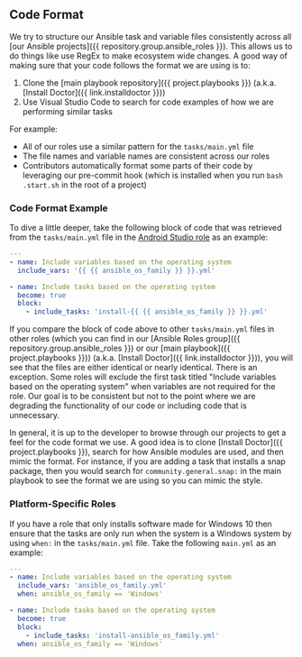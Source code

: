 ## Code Format

We try to structure our Ansible task and variable files consistently across all [our Ansible projects]({{ repository.group.ansible_roles }}). This allows us to do things like use RegEx to make ecosystem wide changes. A good way of making sure that your code follows the format we are using is to:

1. Clone the [main playbook repository]({{ project.playbooks }}) (a.k.a. [Install Doctor]({{ link.installdoctor }}))
2. Use Visual Studio Code to search for code examples of how we are performing similar tasks

For example:

- All of our roles use a similar pattern for the `tasks/main.yml` file
- The file names and variable names are consistent across our roles
- Contributors automatically format some parts of their code by leveraging our pre-commit hook (which is installed when you run `bash .start.sh` in the root of a project)

### Code Format Example

To dive a little deeper, take the following block of code that was retrieved from the `tasks/main.yml` file in the [Android Studio role](https://github.com/InstallDoc/androidstudio) as an example:

```yaml
---
- name: Include variables based on the operating system
  include_vars: '{{ {{ ansible_os_family }} }}.yml'

- name: Include tasks based on the operating system
  become: true
  block:
    - include_tasks: 'install-{{ {{ ansible_os_family }} }}.yml'
```

If you compare the block of code above to other `tasks/main.yml` files in other roles (which you can find in our [Ansible Roles group]({{ repository.group.ansible_roles }}) or our [main playbook]({{ project.playbooks }})) (a.k.a. [Install Doctor]({{ link.installdoctor }})), you will see that the files are either identical or nearly identical. There is an exception. Some roles will exclude the first task titled "Include variables based on the operating system" when variables are not required for the role. Our goal is to be consistent but not to the point where we are degrading the functionality of our code or including code that is unnecessary.

In general, it is up to the developer to browse through our projects to get a feel for the code format we use. A good idea is to clone [Install Doctor]({{ project.playbooks }}), search for how Ansible modules are used, and then mimic the format. For instance, if you are adding a task that installs a snap package, then you would search for `community.general.snap:` in the main playbook to see the format we are using so you can mimic the style.

### Platform-Specific Roles

If you have a role that only installs software made for Windows 10 then ensure that the tasks are only run when the system is a Windows system by using `when:` in the `tasks/main.yml` file. Take the following `main.yml` as an example:

```yaml
---
- name: Include variables based on the operating system
  include_vars: 'ansible_os_family.yml'
  when: ansible_os_family == 'Windows'

- name: Include tasks based on the operating system
  become: true
  block:
    - include_tasks: 'install-ansible_os_family.yml'
  when: ansible_os_family == 'Windows'
```
